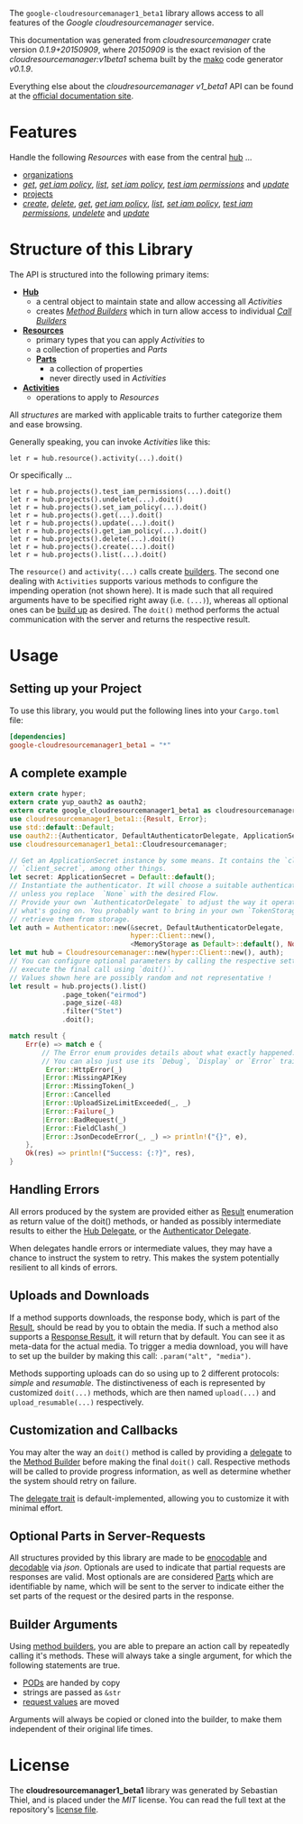 <!---
DO NOT EDIT !
This file was generated automatically from 'src/mako/api/README.md.mako'
DO NOT EDIT !
-->
The `google-cloudresourcemanager1_beta1` library allows access to all features of the *Google cloudresourcemanager* service.

This documentation was generated from *cloudresourcemanager* crate version *0.1.9+20150909*, where *20150909* is the exact revision of the *cloudresourcemanager:v1beta1* schema built by the [mako](http://www.makotemplates.org/) code generator *v0.1.9*.

Everything else about the *cloudresourcemanager* *v1_beta1* API can be found at the
[official documentation site](https://cloud.google.com/resource-manager).
# Features

Handle the following *Resources* with ease from the central [hub](http://byron.github.io/google-apis-rs/google_cloudresourcemanager1_beta1/struct.Cloudresourcemanager.html) ... 

* [organizations](http://byron.github.io/google-apis-rs/google_cloudresourcemanager1_beta1/struct.Organization.html)
 * [*get*](http://byron.github.io/google-apis-rs/google_cloudresourcemanager1_beta1/struct.OrganizationGetCall.html), [*get iam policy*](http://byron.github.io/google-apis-rs/google_cloudresourcemanager1_beta1/struct.OrganizationGetIamPolicyCall.html), [*list*](http://byron.github.io/google-apis-rs/google_cloudresourcemanager1_beta1/struct.OrganizationListCall.html), [*set iam policy*](http://byron.github.io/google-apis-rs/google_cloudresourcemanager1_beta1/struct.OrganizationSetIamPolicyCall.html), [*test iam permissions*](http://byron.github.io/google-apis-rs/google_cloudresourcemanager1_beta1/struct.OrganizationTestIamPermissionCall.html) and [*update*](http://byron.github.io/google-apis-rs/google_cloudresourcemanager1_beta1/struct.OrganizationUpdateCall.html)
* [projects](http://byron.github.io/google-apis-rs/google_cloudresourcemanager1_beta1/struct.Project.html)
 * [*create*](http://byron.github.io/google-apis-rs/google_cloudresourcemanager1_beta1/struct.ProjectCreateCall.html), [*delete*](http://byron.github.io/google-apis-rs/google_cloudresourcemanager1_beta1/struct.ProjectDeleteCall.html), [*get*](http://byron.github.io/google-apis-rs/google_cloudresourcemanager1_beta1/struct.ProjectGetCall.html), [*get iam policy*](http://byron.github.io/google-apis-rs/google_cloudresourcemanager1_beta1/struct.ProjectGetIamPolicyCall.html), [*list*](http://byron.github.io/google-apis-rs/google_cloudresourcemanager1_beta1/struct.ProjectListCall.html), [*set iam policy*](http://byron.github.io/google-apis-rs/google_cloudresourcemanager1_beta1/struct.ProjectSetIamPolicyCall.html), [*test iam permissions*](http://byron.github.io/google-apis-rs/google_cloudresourcemanager1_beta1/struct.ProjectTestIamPermissionCall.html), [*undelete*](http://byron.github.io/google-apis-rs/google_cloudresourcemanager1_beta1/struct.ProjectUndeleteCall.html) and [*update*](http://byron.github.io/google-apis-rs/google_cloudresourcemanager1_beta1/struct.ProjectUpdateCall.html)




# Structure of this Library

The API is structured into the following primary items:

* **[Hub](http://byron.github.io/google-apis-rs/google_cloudresourcemanager1_beta1/struct.Cloudresourcemanager.html)**
    * a central object to maintain state and allow accessing all *Activities*
    * creates [*Method Builders*](http://byron.github.io/google-apis-rs/google_cloudresourcemanager1_beta1/trait.MethodsBuilder.html) which in turn
      allow access to individual [*Call Builders*](http://byron.github.io/google-apis-rs/google_cloudresourcemanager1_beta1/trait.CallBuilder.html)
* **[Resources](http://byron.github.io/google-apis-rs/google_cloudresourcemanager1_beta1/trait.Resource.html)**
    * primary types that you can apply *Activities* to
    * a collection of properties and *Parts*
    * **[Parts](http://byron.github.io/google-apis-rs/google_cloudresourcemanager1_beta1/trait.Part.html)**
        * a collection of properties
        * never directly used in *Activities*
* **[Activities](http://byron.github.io/google-apis-rs/google_cloudresourcemanager1_beta1/trait.CallBuilder.html)**
    * operations to apply to *Resources*

All *structures* are marked with applicable traits to further categorize them and ease browsing.

Generally speaking, you can invoke *Activities* like this:

```Rust,ignore
let r = hub.resource().activity(...).doit()
```

Or specifically ...

```ignore
let r = hub.projects().test_iam_permissions(...).doit()
let r = hub.projects().undelete(...).doit()
let r = hub.projects().set_iam_policy(...).doit()
let r = hub.projects().get(...).doit()
let r = hub.projects().update(...).doit()
let r = hub.projects().get_iam_policy(...).doit()
let r = hub.projects().delete(...).doit()
let r = hub.projects().create(...).doit()
let r = hub.projects().list(...).doit()
```

The `resource()` and `activity(...)` calls create [builders][builder-pattern]. The second one dealing with `Activities` 
supports various methods to configure the impending operation (not shown here). It is made such that all required arguments have to be 
specified right away (i.e. `(...)`), whereas all optional ones can be [build up][builder-pattern] as desired.
The `doit()` method performs the actual communication with the server and returns the respective result.

# Usage

## Setting up your Project

To use this library, you would put the following lines into your `Cargo.toml` file:

```toml
[dependencies]
google-cloudresourcemanager1_beta1 = "*"
```

## A complete example

```Rust
extern crate hyper;
extern crate yup_oauth2 as oauth2;
extern crate google_cloudresourcemanager1_beta1 as cloudresourcemanager1_beta1;
use cloudresourcemanager1_beta1::{Result, Error};
use std::default::Default;
use oauth2::{Authenticator, DefaultAuthenticatorDelegate, ApplicationSecret, MemoryStorage};
use cloudresourcemanager1_beta1::Cloudresourcemanager;

// Get an ApplicationSecret instance by some means. It contains the `client_id` and 
// `client_secret`, among other things.
let secret: ApplicationSecret = Default::default();
// Instantiate the authenticator. It will choose a suitable authentication flow for you, 
// unless you replace  `None` with the desired Flow.
// Provide your own `AuthenticatorDelegate` to adjust the way it operates and get feedback about 
// what's going on. You probably want to bring in your own `TokenStorage` to persist tokens and
// retrieve them from storage.
let auth = Authenticator::new(&secret, DefaultAuthenticatorDelegate,
                              hyper::Client::new(),
                              <MemoryStorage as Default>::default(), None);
let mut hub = Cloudresourcemanager::new(hyper::Client::new(), auth);
// You can configure optional parameters by calling the respective setters at will, and
// execute the final call using `doit()`.
// Values shown here are possibly random and not representative !
let result = hub.projects().list()
             .page_token("eirmod")
             .page_size(-48)
             .filter("Stet")
             .doit();

match result {
    Err(e) => match e {
        // The Error enum provides details about what exactly happened.
        // You can also just use its `Debug`, `Display` or `Error` traits
         Error::HttpError(_)
        |Error::MissingAPIKey
        |Error::MissingToken(_)
        |Error::Cancelled
        |Error::UploadSizeLimitExceeded(_, _)
        |Error::Failure(_)
        |Error::BadRequest(_)
        |Error::FieldClash(_)
        |Error::JsonDecodeError(_, _) => println!("{}", e),
    },
    Ok(res) => println!("Success: {:?}", res),
}

```
## Handling Errors

All errors produced by the system are provided either as [Result](http://byron.github.io/google-apis-rs/google_cloudresourcemanager1_beta1/enum.Result.html) enumeration as return value of 
the doit() methods, or handed as possibly intermediate results to either the 
[Hub Delegate](http://byron.github.io/google-apis-rs/google_cloudresourcemanager1_beta1/trait.Delegate.html), or the [Authenticator Delegate](http://byron.github.io/google-apis-rs/google_cloudresourcemanager1_beta1/../yup-oauth2/trait.AuthenticatorDelegate.html).

When delegates handle errors or intermediate values, they may have a chance to instruct the system to retry. This 
makes the system potentially resilient to all kinds of errors.

## Uploads and Downloads
If a method supports downloads, the response body, which is part of the [Result](http://byron.github.io/google-apis-rs/google_cloudresourcemanager1_beta1/enum.Result.html), should be
read by you to obtain the media.
If such a method also supports a [Response Result](http://byron.github.io/google-apis-rs/google_cloudresourcemanager1_beta1/trait.ResponseResult.html), it will return that by default.
You can see it as meta-data for the actual media. To trigger a media download, you will have to set up the builder by making
this call: `.param("alt", "media")`.

Methods supporting uploads can do so using up to 2 different protocols: 
*simple* and *resumable*. The distinctiveness of each is represented by customized 
`doit(...)` methods, which are then named `upload(...)` and `upload_resumable(...)` respectively.

## Customization and Callbacks

You may alter the way an `doit()` method is called by providing a [delegate](http://byron.github.io/google-apis-rs/google_cloudresourcemanager1_beta1/trait.Delegate.html) to the 
[Method Builder](http://byron.github.io/google-apis-rs/google_cloudresourcemanager1_beta1/trait.CallBuilder.html) before making the final `doit()` call. 
Respective methods will be called to provide progress information, as well as determine whether the system should 
retry on failure.

The [delegate trait](http://byron.github.io/google-apis-rs/google_cloudresourcemanager1_beta1/trait.Delegate.html) is default-implemented, allowing you to customize it with minimal effort.

## Optional Parts in Server-Requests

All structures provided by this library are made to be [enocodable](http://byron.github.io/google-apis-rs/google_cloudresourcemanager1_beta1/trait.RequestValue.html) and 
[decodable](http://byron.github.io/google-apis-rs/google_cloudresourcemanager1_beta1/trait.ResponseResult.html) via *json*. Optionals are used to indicate that partial requests are responses 
are valid.
Most optionals are are considered [Parts](http://byron.github.io/google-apis-rs/google_cloudresourcemanager1_beta1/trait.Part.html) which are identifiable by name, which will be sent to 
the server to indicate either the set parts of the request or the desired parts in the response.

## Builder Arguments

Using [method builders](http://byron.github.io/google-apis-rs/google_cloudresourcemanager1_beta1/trait.CallBuilder.html), you are able to prepare an action call by repeatedly calling it's methods.
These will always take a single argument, for which the following statements are true.

* [PODs][wiki-pod] are handed by copy
* strings are passed as `&str`
* [request values](http://byron.github.io/google-apis-rs/google_cloudresourcemanager1_beta1/trait.RequestValue.html) are moved

Arguments will always be copied or cloned into the builder, to make them independent of their original life times.

[wiki-pod]: http://en.wikipedia.org/wiki/Plain_old_data_structure
[builder-pattern]: http://en.wikipedia.org/wiki/Builder_pattern
[google-go-api]: https://github.com/google/google-api-go-client

# License
The **cloudresourcemanager1_beta1** library was generated by Sebastian Thiel, and is placed 
under the *MIT* license.
You can read the full text at the repository's [license file][repo-license].

[repo-license]: https://github.com/Byron/google-apis-rs/LICENSE.md
